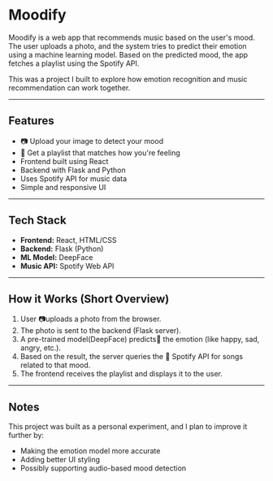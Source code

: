 # Moodify

Moodify is a web app that recommends music based on the user's mood. The user uploads a photo, and the system tries to predict their emotion using a machine learning model. Based on the predicted mood, the app fetches a playlist using the Spotify API.

This was a project I built to explore how emotion recognition and music recommendation can work together.

---

## Features

- 📷 Upload your image to detect your mood
- 🎵 Get a playlist that matches how you're feeling
- Frontend built using React
- Backend with Flask and Python
- Uses Spotify API for music data
- Simple and responsive UI

---

## Tech Stack

- **Frontend:** React, HTML/CSS
- **Backend:** Flask (Python)
- **ML Model:** DeepFace
- **Music API:** Spotify Web API

---

## How it Works (Short Overview)

1. User 📷uploads a photo from the browser.
2. The photo is sent to the backend (Flask server).
3. A pre-trained model(DeepFace) predicts🧠 the emotion (like happy, sad, angry, etc.).
4. Based on the result, the server queries the 🎵 Spotify API for songs related to that mood.
5. The frontend receives the playlist and displays it to the user.

---


## Notes

This project was built as a personal experiment, and I plan to improve it further by:
- Making the emotion model more accurate
- Adding better UI styling
- Possibly supporting audio-based mood detection
